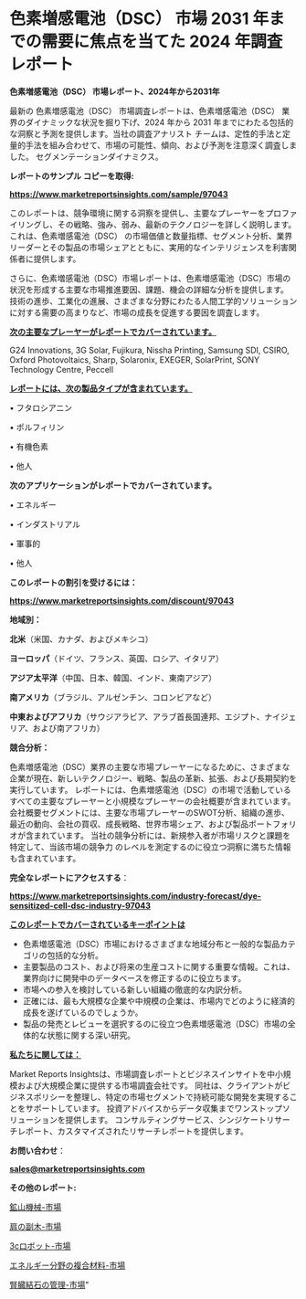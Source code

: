 # 色素増感電池（DSC） 市場 2031 年までの需要に焦点を当てた 2024 年調査レポート

<strong>色素増感電池（DSC） 市場レポート、2024年から2031年</strong>

最新の 色素増感電池（DSC） 市場調査レポートは、色素増感電池（DSC） 業界のダイナミックな状況を掘り下げ、2024 年から 2031 年までにわたる包括的な洞察と予測を提供します。当社の調査アナリスト チームは、定性的手法と定量的手法を組み合わせて、市場の可能性、傾向、および予測を注意深く調査しました。 セグメンテーションダイナミクス。



<strong>レポートのサンプル コピーを取得:</strong> <a href=https://www.marketreportsinsights.com/sample/97043>

<strong><u>https://www.marketreportsinsights.com/sample/97043</u></strong></a>

このレポートは、競争環境に関する洞察を提供し、主要なプレーヤーをプロファイリングし、その戦略、強み、弱み、最新のテクノロジーを詳しく説明します。 これは、色素増感電池（DSC） の市場価値と数量指標、セグメント分析、業界リーダーとその製品の市場シェアとともに、実用的なインテリジェンスを利害関係者に提供します。

さらに、色素増感電池（DSC）市場レポートは、色素増感電池（DSC）市場の状況を形成する主要な市場推進要因、課題、機会の詳細な分析を提供します。 技術の進歩、工業化の進展、さまざまな分野にわたる人間工学的ソリューションに対する需要の高まりなど、市場の成長を促進する要因を調査します。



<strong><u>次の主要なプレーヤーがレポートでカバーされています。</u></strong>

G24 Innovations, 3G Solar, Fujikura, Nissha Printing, Samsung SDI, CSIRO, Oxford Photovoltaics, Sharp, Solaronix, EXEGER, SolarPrint, SONY Technology Centre, Peccell



<strong><u><b>レポートには、次の製品タイプが含まれています。</b></u></strong>

• フタロシアニン

• ポルフィリン

• 有機色素

• 他人



<strong><b>次のアプリケーションがレポートでカバーされています。</b></strong>

• エネルギー

• インダストリアル

• 軍事的

• 他人



<strong><b>このレポートの割引を受けるには：</b></strong><a href=https://www.marketreportsinsights.com/discount/97043>

<strong><u>https://www.marketreportsinsights.com/discount/97043</u></strong></a>



<strong>地域別：</strong>



<strong>北米</strong>（米国、カナダ、およびメキシコ）



<strong>ヨーロッパ</strong>（ドイツ、フランス、英国、ロシア、イタリア）



<strong>アジア太平洋</strong>（中国、日本、韓国、インド、東南アジア）



<strong>南アメリカ</strong>（ブラジル、アルゼンチン、コロンビアなど）



<strong>中東およびアフリカ</strong>（サウジアラビア、アラブ首長国連邦、エジプト、ナイジェリア、および南アフリカ）



<strong>競合分析：</strong>

色素増感電池（DSC）業界の主要な市場プレーヤーになるために、さまざまな企業が現在、新しいテクノロジー、戦略、製品の革新、拡張、および長期契約を実行しています。 レポートには、色素増感電池（DSC）の市場で活動しているすべての主要なプレーヤーと小規模なプレーヤーの会社概要が含まれています。 会社概要セグメントには、主要な市場プレーヤーのSWOT分析、組織の進歩、最近の動向、会社の買収、成長戦略、世界市場シェア、および製品ポートフォリオが含まれています。 当社の競争分析には、新規参入者が市場リスクと課題を特定して、当該市場の競争力 のレベルを測定するのに役立つ洞察に満ちた情報も含まれています。



<strong>完全なレポートにアクセスする</strong>：

<a href=https://www.marketreportsinsights.com/industry-forecast/dye-sensitized-cell-dsc-industry-97043>

<strong><u>https://www.marketreportsinsights.com/industry-forecast/dye-sensitized-cell-dsc-industry-97043</u></strong></a>



<strong><u><b>このレポートでカバーされているキーポイントは</b></u></strong>
<ul>
  <li>色素増感電池（DSC）市場におけるさまざまな地域分布と一般的な製品カテゴリの包括的な分析。</li>
  <li>主要製品のコスト、および将来の生産コストに関する重要な情報。これは、業界向けに開発中のデータベースを修正するのに役立ちます。</li>
  <li>市場への参入を検討している新しい組織の徹底的な内訳分析。</li>
  <li>正確には、最も大規模な企業や中規模の企業は、市場内でどのように経済的成長を遂げているのでしょうか。</li>
  <li>製品の発売とレビューを選択するのに役立つ色素増感電池（DSC）市場の全体的な状態に関する深い研究。</li>
</ul>


<strong><u><b>私たちに関しては：</b></u></strong>

Market Reports Insightsは、市場調査レポートとビジネスインサイトを中小規模および大規模企業に提供する市場調査会社です。 同社は、クライアントがビジネスポリシーを整理し、特定の市場セグメントで持続可能な開発を実現することをサポートしています。 投資アドバイスからデータ収集までワンストップソリューションを提供します。 コンサルティングサービス、シンジケートリサーチレポート、カスタマイズされたリサーチレポートを提供します。



<strong><b>お問い合わせ</b></strong>：

<a href=mailto:sales@marketreportsinsights.com>

<strong><u>sales@marketreportsinsights.com</u></strong></a>



<strong>その他のレポート:</strong>

<a href=https://www.linkedin.com/pulse/鉱山機械-市場-2030-年までの需要に焦点を当てた-2023-年調査レポート-n0vif/>鉱山機械-市場</a>

<a href=https://www.linkedin.com/pulse/肩の副木-市場-2023-総合分析と事業成長戦略-2030-data-dive-discoveries-24-analysis-noezf/>肩の副木-市場</a>

<a href=https://www.linkedin.com/pulse/3cロボット-市場-2023-収益と成長ドライバー-2030-data-dive-discoveries-24-analysis-tbncc/>3cロボット-市場</a>

<a href=https://www.linkedin.com/pulse/エネルギー分野の複合材料-市場-2023-推進要因と成長機会-2030-pr-news-hub-3cauf/>エネルギー分野の複合材料-市場</a>

<a href=https://www.linkedin.com/pulse/腎臓結石の管理-市場-2023-総利益と主要ベンダー-2030-pr-news-hub-jh9tf/>腎臓結石の管理-市場</a>"
